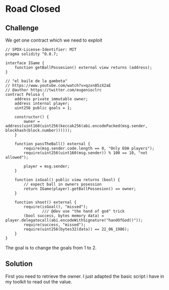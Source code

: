 # Road Closed

## Challenge

We get one contract which we need to exploit

```
// SPDX-License-Identifier: MIT
pragma solidity ^0.8.7;

interface IGame {
    function getBallPossesion() external view returns (address);
}

// "el baile de la gambeta"
// https://www.youtube.com/watch?v=qzxn85zX2aE
// @author https://twitter.com/eugenioclrc
contract Pelusa {
    address private immutable owner;
    address internal player;
    uint256 public goals = 1;

    constructor() {
        owner = address(uint160(uint256(keccak256(abi.encodePacked(msg.sender, blockhash(block.number))))));
    }

    function passTheBall() external {
        require(msg.sender.code.length == 0, "Only EOA players");
        require(uint256(uint160(msg.sender)) % 100 == 10, "not allowed");

        player = msg.sender;
    }

    function isGoal() public view returns (bool) {
        // expect ball in owners posession
        return IGame(player).getBallPossesion() == owner;
    }

    function shoot() external {
        require(isGoal(), "missed");
				/// @dev use "the hand of god" trick
        (bool success, bytes memory data) = player.delegatecall(abi.encodeWithSignature("handOfGod()"));
        require(success, "missed");
        require(uint256(bytes32(data)) == 22_06_1986);
    }
}
```

The goal is to change the goals from 1 to 2.

## Solution

First you need to retrieve the owner. I just adapted the basic script i have in my toolkit to read out the value. 

